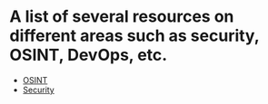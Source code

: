 # A list of several resources on different areas such as security, OSINT, DevOps, etc. 

* [OSINT](https://github.com/tzkuat/Ressources/blob/master/OSINT.md)
* [Security](https://github.com/tzkuat/Ressources/blob/master/Security.md)
